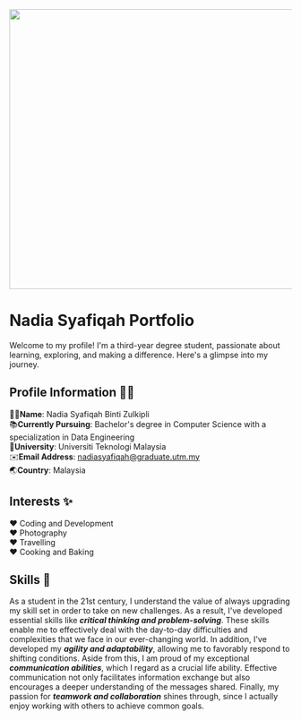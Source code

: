 <div align="center">
   <img src="https://github.com/drshahizan/HPDP/assets/87573002/6018ea29-2ad8-4235-89d3-b0a5ce545682" width="800" height="500">
</div>

# Nadia Syafiqah Portfolio 
Welcome to my profile! I'm a third-year degree student, passionate about learning, exploring, and making a difference. Here's a glimpse into my journey.


## Profile Information 👩‍💻
🙋‍♀️**Name**: Nadia Syafiqah Binti Zulkipli  
📚**Currently Pursuing**: Bachelor's degree in Computer Science with a specialization in Data Engineering  
🏫**University**: Universiti Teknologi Malaysia  
✉️**Email Address**: nadiasyafiqah@graduate.utm.my  
🌏**Country**: Malaysia

## Interests ✨
♥ Coding and Development  
♥ Photography  
♥ Travelling  
♥ Cooking and Baking

## Skills :dart:
As a student in the 21st century, I understand the value of always upgrading my skill set in order to take on new challenges. As a result, I've developed essential skills like **_critical thinking and problem-solving_**. These skills enable me to effectively deal with the day-to-day difficulties and complexities that we face in our ever-changing world. In addition, I've developed my **_agility and adaptability_**, allowing me to favorably respond to shifting conditions. Aside from this, I am proud of my exceptional **_communication abilities_**, which I regard as a crucial life ability. Effective communication not only facilitates information exchange but also encourages a deeper understanding of the messages shared. Finally, my passion for **_teamwork and collaboration_** shines through, since I actually enjoy working with others to achieve common goals.


